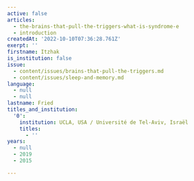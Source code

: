 ```yaml
---
active: false
articles:
  - the-brains-that-pull-the-triggers-what-is-syndrome-e
  - introduction
createdAt: '2022-10-10T07:36:28.761Z'
exerpt: ''
firstname: Itzhak
is_institution: false
issue:
  - content/issues/brains-that-pull-the-triggers.md
  - content/issues/sleep-and-memory.md
language:
  - null
  - null
lastname: Fried
titles_and_institution:
  '0':
    institution: UCLA, USA / Université de Tel-Aviv, Israël
    titles:
      - ''
years:
  - null
  - 2019
  - 2015

---
```

